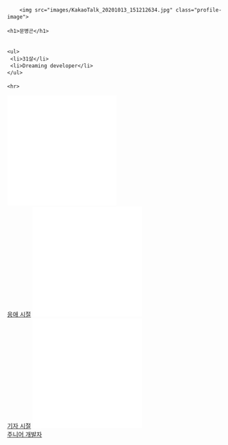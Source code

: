 <!DOCTYPE html>
<html>
<head>
  <meta charset="UTF-8">
  <title>문병곤이 누구?</title>
  <link rel="stylesheet" type="text/css" href="main.css">
  <script src="chat.js"></script>
</head>

<body>
  <div class="profile">

        <img src="images/KakaoTalk_20201013_151212634.jpg" class="profile-image">
    
    <h1>문병곤</h1>


    <ul>
     <li>31살</li>
     <li>Dreaming developer</li>
    </ul>

    <hr>

 <span class="history">
      <span><a href="baby.html" title="응애응애">
        <img src="images/bottle-xxl.png" class="icon"/><br>응애 시절</a></span>
      <span><a href="reporter.html" title="타닥타닥">
        <img src="images/pencil-xxl.png" class="icon"/><br>기자 시절</a></span>
      <span><a href="devjr.html" title="뚝딱뚝딱">
        <img src="images/window-command-xxl.png" class="icon"/><br>주니어 개발자</a></span>
    </span>

  </div>

</body>
</html>

